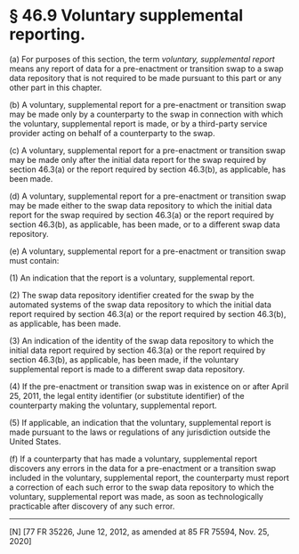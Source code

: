 # § 46.9   Voluntary supplemental reporting.

(a) For purposes of this section, the term *voluntary, supplemental report* means any report of data for a pre-enactment or transition swap to a swap data repository that is not required to be made pursuant to this part or any other part in this chapter.


(b) A voluntary, supplemental report for a pre-enactment or transition swap may be made only by a counterparty to the swap in connection with which the voluntary, supplemental report is made, or by a third-party service provider acting on behalf of a counterparty to the swap.


(c) A voluntary, supplemental report for a pre-enactment or transition swap may be made only after the initial data report for the swap required by section 46.3(a) or the report required by section 46.3(b), as applicable, has been made.


(d) A voluntary, supplemental report for a pre-enactment or transition swap may be made either to the swap data repository to which the initial data report for the swap required by section 46.3(a) or the report required by section 46.3(b), as applicable, has been made, or to a different swap data repository.


(e) A voluntary, supplemental report for a pre-enactment or transition swap must contain:


(1) An indication that the report is a voluntary, supplemental report.


(2) The swap data repository identifier created for the swap by the automated systems of the swap data repository to which the initial data report required by section 46.3(a) or the report required by section 46.3(b), as applicable, has been made.


(3) An indication of the identity of the swap data repository to which the initial data report required by section 46.3(a) or the report required by section 46.3(b), as applicable, has been made, if the voluntary supplemental report is made to a different swap data repository.


(4) If the pre-enactment or transition swap was in existence on or after April 25, 2011, the legal entity identifier (or substitute identifier) of the counterparty making the voluntary, supplemental report.


(5) If applicable, an indication that the voluntary, supplemental report is made pursuant to the laws or regulations of any jurisdiction outside the United States.


(f) If a counterparty that has made a voluntary, supplemental report discovers any errors in the data for a pre-enactment or a transition swap included in the voluntary, supplemental report, the counterparty must report a correction of each such error to the swap data repository to which the voluntary, supplemental report was made, as soon as technologically practicable after discovery of any such error.



---

[N] [77 FR 35226, June 12, 2012, as amended at 85 FR 75594, Nov. 25, 2020]




